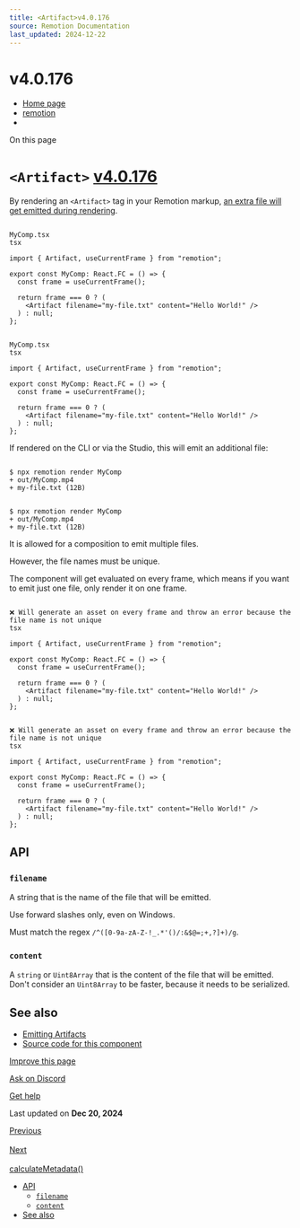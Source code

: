 ```yaml
---
title: <Artifact>v4.0.176
source: Remotion Documentation
last_updated: 2024-12-22
---
```


# <Artifact>v4.0.176

- [Home page](/)
- [remotion](/docs/remotion)
- <Artifact>

On this page

# `<Artifact>` [v4.0.176](https://github.com/remotion-dev/remotion/releases/v4.0.176)

By rendering an `<Artifact>` tag in your Remotion markup, [an extra file will get emitted during rendering](/docs/artifacts).

```

MyComp.tsx
tsx

import { Artifact, useCurrentFrame } from "remotion";

export const MyComp: React.FC = () => {
  const frame = useCurrentFrame();

  return frame === 0 ? (
    <Artifact filename="my-file.txt" content="Hello World!" />
  ) : null;
};
```

```

MyComp.tsx
tsx

import { Artifact, useCurrentFrame } from "remotion";

export const MyComp: React.FC = () => {
  const frame = useCurrentFrame();

  return frame === 0 ? (
    <Artifact filename="my-file.txt" content="Hello World!" />
  ) : null;
};
```

If rendered on the CLI or via the Studio, this will emit an additional file:

```

$ npx remotion render MyComp
+ out/MyComp.mp4
+ my-file.txt (12B)
```

```

$ npx remotion render MyComp
+ out/MyComp.mp4
+ my-file.txt (12B)
```

It is allowed for a composition to emit multiple files.

However, the file names must be unique.

The component will get evaluated on every frame, which means if you want to emit just one file, only render it on one frame.

```

❌ Will generate an asset on every frame and throw an error because the file name is not unique
tsx

import { Artifact, useCurrentFrame } from "remotion";

export const MyComp: React.FC = () => {
  const frame = useCurrentFrame();

  return frame === 0 ? (
    <Artifact filename="my-file.txt" content="Hello World!" />
  ) : null;
};
```

```

❌ Will generate an asset on every frame and throw an error because the file name is not unique
tsx

import { Artifact, useCurrentFrame } from "remotion";

export const MyComp: React.FC = () => {
  const frame = useCurrentFrame();

  return frame === 0 ? (
    <Artifact filename="my-file.txt" content="Hello World!" />
  ) : null;
};
```

## API [​](\#api "Direct link to API")

### `filename` [​](\#filename "Direct link to filename")

A string that is the name of the file that will be emitted.

Use forward slashes only, even on Windows.

Must match the regex `/^([0-9a-zA-Z-!_.*'()/:&$@=;+,?]+)/g`.

### `content` [​](\#content "Direct link to content")

A `string` or `Uint8Array` that is the content of the file that will be emitted. Don't consider an `Uint8Array` to be faster, because it needs to be serialized.

## See also [​](\#see-also "Direct link to See also")

- [Emitting Artifacts](/docs/artifacts)
- [Source code for this component](https://github.com/remotion-dev/remotion/blob/main/packages/core/src/components/Artifact.tsx)

[Improve this page](https://github.com/remotion-dev/remotion/edit/main/packages/docs/docs/artifact.mdx)

[Ask on Discord](https://remotion.dev/discord)

[Get help](/docs/get-help)

Last updated on **Dec 20, 2024**

[Previous\
\
<Audio>](/docs/audio) [Next\
\
calculateMetadata()](/docs/calculate-metadata)

- [API](#api)
  - [`filename`](#filename)
  - [`content`](#content)
- [See also](#see-also)
